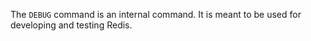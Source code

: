 The `DEBUG` command is an internal command.
It is meant to be used for developing and testing Redis.